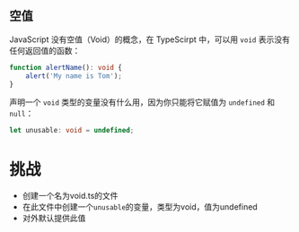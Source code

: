 ## 空值

JavaScript 没有空值（Void）的概念，在 TypeScirpt 中，可以用 `void` 表示没有任何返回值的函数：

```typescript
function alertName(): void {
    alert('My name is Tom');
}
```

声明一个 `void` 类型的变量没有什么用，因为你只能将它赋值为 `undefined` 和 `null`：

```typescript
let unusable: void = undefined;
```

# 挑战

* 创建一个名为void.ts的文件
* 在此文件中创建一个`unusable`的变量，类型为void，值为undefined
* 对外默认提供此值
